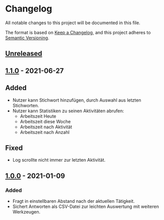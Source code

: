 # Changelog

All notable changes to this project will be documented in this file.

The format is based on [Keep a Changelog][1], and this project adheres to
[Semantic Versioning][2].

## [Unreleased]

## [1.1.0] - 2021-06-27

## Added

- Nutzer kann Stichwort hinzufügen, durch Auswahl aus letzten Stichworten.
- Nutzer kann Statistiken zu seinen Aktivitäten abrufen:
  - Arbeitszeit Heute
  - Arbeitszeit diese Woche
  - Arbeitszeit nach Aktivität
  - Arbeitszeit nach Anzahl

## Fixed

- Log scrollte nicht immer zur letzten Aktivität.

## [1.0.0] - 2021-01-09

### Added

- Fragt in einstellbaren Abstand nach der aktuellen Tätigkeit.
- Sichert Antworten als CSV-Datei zur leichten Auswertung mit weiteren Werkzeugen.


[1]: https://keepachangelog.com/en/1.0.0/
[2]: https://semver.org/spec/v2.0.0.html
[Unreleased]: https://github.com/falkoschumann/activity-sampling-java/compare/v1.1.0...HEAD
[1.1.0]: https://github.com/falkoschumann/activity-sampling-java/compare/v1.1.0...v1.0.0
[1.0.0]: https://github.com/falkoschumann/activity-sampling-java/releases/tag/v1.0.0
